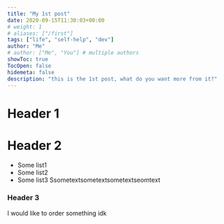 ```yaml
---
title: "My 1st post"
date: 2020-09-15T11:30:03+00:00
# weight: 1
# aliases: ["/first"]
tags: ["life", "self-help", "dev"]
author: "Me"
# author: ["Me", "You"] # multiple authors
showToc: true
TocOpen: false
hidemeta: false
description: "this is the 1st post, what do you want more from it?"
---
```



# Header 1
# Header 2
- Some list1
- Some list2
- Some list3
 Ssometextsometextsometextseomtext

### Header 3
I would like to order something idk